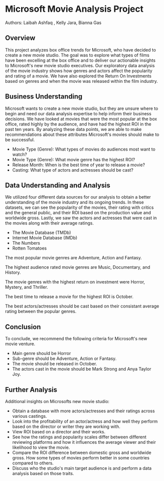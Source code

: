 # Microsoft Movie Analysis Project

Authors: Laibah Ashfaq , Kelly Jara, Bianna Gas 


## Overview

This project analyzes box office trends for Microsoft, who have decided to create a new movie studio. The goal was to explore what types of films have been excelling at the box office and to deliver our actionable insights to Microsoft's new movie studio executives. Our exploratory data analysis of the movie industry shows how genres and actors affect the popularity and rating of a movie. We have also explored the Return On Investments based on genres and when the movie was released within the film industry. 


## Business Understanding

Microsoft wants to create a new movie studio, but they are unsure where to begin and need our data analysis expertise to help inform their business decisions. We have looked at movies that were the most popular at the box office, rated highly by the audience, and have had the highest ROI in the past ten years. By analyzing these data points, we are able to make recommendations about these attributes Microsoft's movies should make to be successful.
   * Movie Type (Genre): What types of movies do audiences most want to watch?
   * Movie Type (Genre): What movie genre has the highest ROI?
   * Release Month: When is the best time of year to release a movie?
   * Casting: What type of actors and actresses should be cast?
    

## Data Understanding and Analysis

We utilized four different data sources for our analysis to obtain a better understanding of the movie industry and its ongoing trends. In these datasets, we can see the popularity of the movies, their rating with critics and the general public, and their ROI based on the production value and worldwide gross. Lastly, we saw the actors and actresses that were cast in the movies along with their average ratings.  
   * The Movie Database (TMDb)
   * Internet Movie Database (IMDb)
   * The Numbers
   * Rotten Tomatoes

The most popular movie genres are Adventure, Action and Fantasy.

The highest audience rated movie genres are Music, Documentary, and History.


The movie genres with the highest return on investment were Horror, Mystery, and Thriller.


The best time to release a movie for the highest ROI is October.

The best actors/actresses should be cast based on their consistant average rating between the popular genres. 

## Conclusion

To conclude, we recommend the following criteria for Microsoft's new movie venture.
   * Main genre should be Horror
   * Sub-genre should be Adventure, Action or Fantasy.
   * The movie should be released in October.
   * The actors cast in the movie should be Mark Strong and Anya Taylor Joy. 
   
## Further Analysis

Additional insights on Microsofts new movie studio:
   * Obtain a database with more actors/actresses and their ratings across various castings. 
   * Look into the profitability of an actor/actress and how well they perform based on the director or writer they are working with.
   * View ROI based on a director and their works.  
   * See how the ratings and popularity scales differ between different reviewing platforms and how it influences the average viewer and their            likelihood to view the movie. 
   * Compare the ROI difference between domestic gross and worldwide gross. How some types of movies perform better in some countries compared to        others.
   * Discuss who the studio's main target audience is and perform a data analysis based on those traits. 

